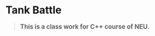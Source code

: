 # Tank Battle

> <strong><big><green>This is a class work for C++ course of NEU.<green></big></strong>
